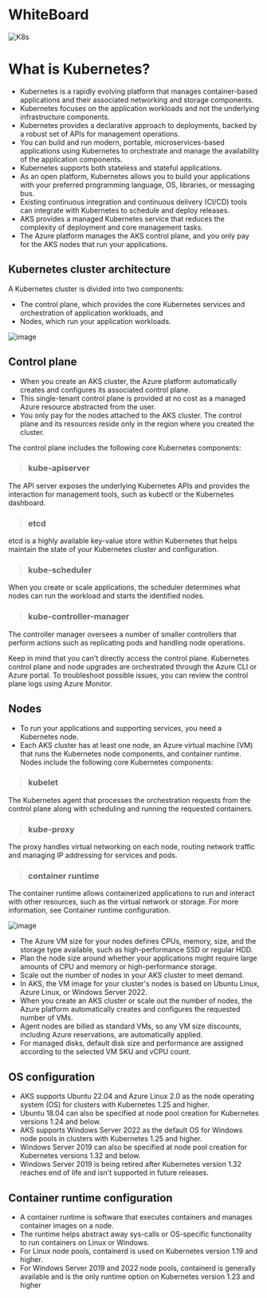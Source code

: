 # WhiteBoard
![K8s](https://github.com/kesajad/learndevops/assets/99335234/2d6dd795-b15c-4650-8b95-e3553af39446)

# What is Kubernetes?
- Kubernetes is a rapidly evolving platform that manages container-based applications and their associated networking and storage components. 
- Kubernetes focuses on the application workloads and not the underlying infrastructure components. 
- Kubernetes provides a declarative approach to deployments, backed by a robust set of APIs for management operations.
- You can build and run modern, portable, microservices-based applications using Kubernetes to orchestrate and manage the availability of the application components.
- Kubernetes supports both stateless and stateful applications.
- As an open platform, Kubernetes allows you to build your applications with your preferred programming language, OS, libraries, or messaging bus. 
- Existing continuous integration and continuous delivery (CI/CD) tools can integrate with Kubernetes to schedule and deploy releases.
- AKS provides a managed Kubernetes service that reduces the complexity of deployment and core management tasks.
- The Azure platform manages the AKS control plane, and you only pay for the AKS nodes that run your applications.
## Kubernetes cluster architecture
A Kubernetes cluster is divided into two components:
- The control plane, which provides the core Kubernetes services and orchestration of application workloads, and
- Nodes, which run your application workloads.
  
 ![image](https://github.com/kesajad/learndevops/assets/99335234/e97e7615-95a7-4471-acd9-2f7fdd2e3b51)

## Control plane
- When you create an AKS cluster, the Azure platform automatically creates and configures its associated control plane. 
- This single-tenant control plane is provided at no cost as a managed Azure resource abstracted from the user. 
- You only pay for the nodes attached to the AKS cluster. The control plane and its resources reside only in the region where you created the cluster.

The control plane includes the following core Kubernetes components:

>### kube-apiserver
The API server exposes the underlying Kubernetes APIs and provides the interaction for management tools, such as kubectl or the Kubernetes dashboard.

>### etcd
etcd is a highly available key-value store within Kubernetes that helps maintain the state of your Kubernetes cluster and configuration.

>### kube-scheduler
When you create or scale applications, the scheduler determines what nodes can run the workload and starts the identified nodes.

>### kube-controller-manager
The controller manager oversees a number of smaller controllers that perform actions such as replicating pods and handling node operations.

Keep in mind that you can't directly access the control plane. Kubernetes control plane and node upgrades are orchestrated through the Azure CLI or Azure portal. To troubleshoot possible issues, you can review the control plane logs using Azure Monitor.

## Nodes
- To run your applications and supporting services, you need a Kubernetes node.
- Each AKS cluster has at least one node, an Azure virtual machine (VM) that runs the Kubernetes node components, and container runtime.
Nodes include the following core Kubernetes components:

>### kubelet
The Kubernetes agent that processes the orchestration requests from the control plane along with scheduling and running the requested containers.

>### kube-proxy
The proxy handles virtual networking on each node, routing network traffic and managing IP addressing for services and pods.

>### container runtime
The container runtime allows containerized applications to run and interact with other resources, such as the virtual network or storage. For more information, see Container runtime configuration.

![image](https://github.com/kesajad/learndevops/assets/99335234/591841f0-1b2b-4091-80e8-609438f007f9)

- The Azure VM size for your nodes defines CPUs, memory, size, and the storage type available, such as high-performance SSD or regular HDD.
- Plan the node size around whether your applications might require large amounts of CPU and memory or high-performance storage.
- Scale out the number of nodes in your AKS cluster to meet demand.
- In AKS, the VM image for your cluster's nodes is based on Ubuntu Linux, Azure Linux, or Windows Server 2022. 
- When you create an AKS cluster or scale out the number of nodes, the Azure platform automatically creates and configures the requested number of VMs. 
- Agent nodes are billed as standard VMs, so any VM size discounts, including Azure reservations, are automatically applied.
- For managed disks, default disk size and performance are assigned according to the selected VM SKU and vCPU count.

## OS configuration
- AKS supports Ubuntu 22.04 and Azure Linux 2.0 as the node operating system (OS) for clusters with Kubernetes 1.25 and higher.
- Ubuntu 18.04 can also be specified at node pool creation for Kubernetes versions 1.24 and below.
- AKS supports Windows Server 2022 as the default OS for Windows node pools in clusters with Kubernetes 1.25 and higher. 
- Windows Server 2019 can also be specified at node pool creation for Kubernetes versions 1.32 and below. 
- Windows Server 2019 is being retired after Kubernetes version 1.32 reaches end of life and isn't supported in future releases.

## Container runtime configuration
- A container runtime is software that executes containers and manages container images on a node. 
- The runtime helps abstract away sys-calls or OS-specific functionality to run containers on Linux or Windows. 
- For Linux node pools, containerd is used on Kubernetes version 1.19 and higher. 
- For Windows Server 2019 and 2022 node pools, containerd is generally available and is the only runtime option on Kubernetes version 1.23 and higher
